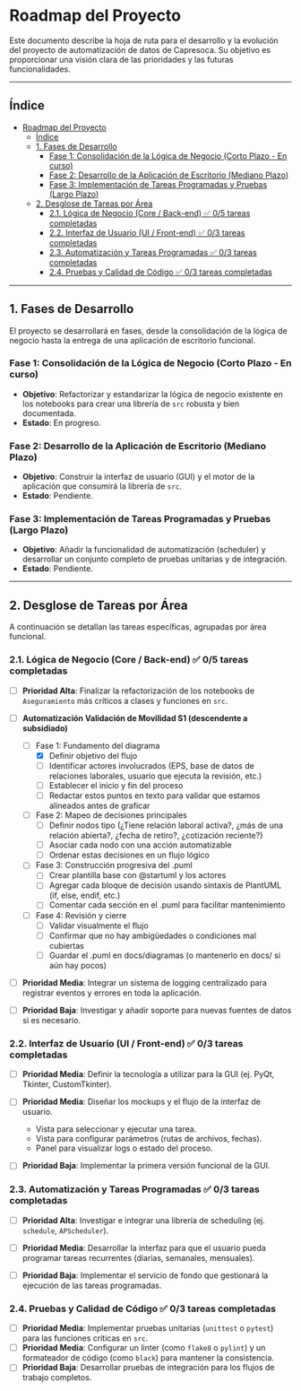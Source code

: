 
# Roadmap del Proyecto

Este documento describe la hoja de ruta para el desarrollo y la evolución del proyecto de automatización de datos de Capresoca. Su objetivo es proporcionar una visión clara de las prioridades y las futuras funcionalidades.

---


## Índice

- [Roadmap del Proyecto](#roadmap-del-proyecto)
  - [Índice](#índice)
  - [1. Fases de Desarrollo](#1-fases-de-desarrollo)
    - [Fase 1: Consolidación de la Lógica de Negocio (Corto Plazo - En curso)](#fase-1-consolidación-de-la-lógica-de-negocio-corto-plazo---en-curso)
    - [Fase 2: Desarrollo de la Aplicación de Escritorio (Mediano Plazo)](#fase-2-desarrollo-de-la-aplicación-de-escritorio-mediano-plazo)
    - [Fase 3: Implementación de Tareas Programadas y Pruebas (Largo Plazo)](#fase-3-implementación-de-tareas-programadas-y-pruebas-largo-plazo)
  - [2. Desglose de Tareas por Área](#2-desglose-de-tareas-por-área)
    - [2.1. Lógica de Negocio (Core / Back-end) ✅ 0/5 tareas completadas](#21-lógica-de-negocio-core--back-end--05-tareas-completadas)
    - [2.2. Interfaz de Usuario (UI / Front-end) ✅ 0/3 tareas completadas](#22-interfaz-de-usuario-ui--front-end--03-tareas-completadas)
    - [2.3. Automatización y Tareas Programadas ✅ 0/3 tareas completadas](#23-automatización-y-tareas-programadas--03-tareas-completadas)
    - [2.4. Pruebas y Calidad de Código ✅ 0/3 tareas completadas](#24-pruebas-y-calidad-de-código--03-tareas-completadas)

---

## 1. Fases de Desarrollo

El proyecto se desarrollará en fases, desde la consolidación de la lógica de negocio hasta la entrega de una aplicación de escritorio funcional.

### Fase 1: Consolidación de la Lógica de Negocio (Corto Plazo - En curso)

-   **Objetivo**: Refactorizar y estandarizar la lógica de negocio existente en los notebooks para crear una librería de `src` robusta y bien documentada.
-   **Estado**: En progreso.

### Fase 2: Desarrollo de la Aplicación de Escritorio (Mediano Plazo)

-   **Objetivo**: Construir la interfaz de usuario (GUI) y el motor de la aplicación que consumirá la librería de `src`.
-   **Estado**: Pendiente.

### Fase 3: Implementación de Tareas Programadas y Pruebas (Largo Plazo)

-   **Objetivo**: Añadir la funcionalidad de automatización (scheduler) y desarrollar un conjunto completo de pruebas unitarias y de integración.
-   **Estado**: Pendiente.

---

## 2. Desglose de Tareas por Área

A continuación se detallan las tareas específicas, agrupadas por área funcional.



### 2.1. Lógica de Negocio (Core / Back-end) ✅ 0/5 tareas completadas

- [ ] **Prioridad Alta**: Finalizar la refactorización de los notebooks de `Aseguramiento` más críticos a clases y funciones en `src`. <!-- tag:critical -->
- [ ] **Automatización Validación de Movilidad S1 (descendente a subsidiado)** <!-- tag:critical -->
    - [ ] Fase 1: Fundamento del diagrama
        - [x] Definir objetivo del flujo
        - [ ] Identificar actores involucrados (EPS, base de datos de relaciones laborales, usuario que ejecuta la revisión, etc.)
        - [ ] Establecer el inicio y fin del proceso
        - [ ] Redactar estos puntos en texto para validar que estamos alineados antes de graficar
    - [ ] Fase 2: Mapeo de decisiones principales
        - [ ] Definir nodos tipo (¿Tiene relación laboral activa?, ¿más de una relación abierta?, ¿fecha de retiro?, ¿cotización reciente?)
        - [ ] Asociar cada nodo con una acción automatizable
        - [ ] Ordenar estas decisiones en un flujo lógico
    - [ ] Fase 3: Construcción progresiva del .puml
        - [ ] Crear plantilla base con @startuml y los actores
        - [ ] Agregar cada bloque de decisión usando sintaxis de PlantUML (if, else, endif, etc.)
        - [ ] Comentar cada sección en el .puml para facilitar mantenimiento
    - [ ] Fase 4: Revisión y cierre
        - [ ] Validar visualmente el flujo
        - [ ] Confirmar que no hay ambigüedades o condiciones mal cubiertas
        - [ ] Guardar el .puml en docs/diagramas (o mantenerlo en docs/ si aún hay pocos)
- [ ] **Prioridad Media**: Integrar un sistema de logging centralizado para registrar eventos y errores en toda la aplicación. <!-- tag:critical -->
- [ ] **Prioridad Baja**: Investigar y añadir soporte para nuevas fuentes de datos si es necesario.



### 2.2. Interfaz de Usuario (UI / Front-end) ✅ 0/3 tareas completadas

- [ ] **Prioridad Media**: Definir la tecnología a utilizar para la GUI (ej. PyQt, Tkinter, CustomTkinter). <!-- tag:gui -->
- [ ] **Prioridad Media**: Diseñar los mockups y el flujo de la interfaz de usuario. <!-- tag:gui -->
    - Vista para seleccionar y ejecutar una tarea. <!-- tag:gui -->
    - Vista para configurar parámetros (rutas de archivos, fechas). <!-- tag:gui -->
    - Panel para visualizar logs o estado del proceso. <!-- tag:gui -->
- [ ] **Prioridad Baja**: Implementar la primera versión funcional de la GUI. <!-- tag:gui -->



### 2.3. Automatización y Tareas Programadas ✅ 0/3 tareas completadas

- [ ] **Prioridad Alta**: Investigar e integrar una librería de scheduling (ej. `schedule`, `APScheduler`). <!-- tag:critical --><!-- tag:automatizacion -->
- [ ] **Prioridad Media**: Desarrollar la interfaz para que el usuario pueda programar tareas recurrentes (diarias, semanales, mensuales). <!-- tag:automatizacion -->
- [ ] **Prioridad Baja**: Implementar el servicio de fondo que gestionará la ejecución de las tareas programadas. <!-- tag:automatizacion -->



### 2.4. Pruebas y Calidad de Código ✅ 0/3 tareas completadas

- [ ] **Prioridad Media**: Implementar pruebas unitarias (`unittest` o `pytest`) para las funciones críticas en `src`. <!-- tag:critical -->
- [ ] **Prioridad Media**: Configurar un linter (como `flake8` o `pylint`) y un formateador de código (como `black`) para mantener la consistencia. <!-- tag:critical -->
- [ ] **Prioridad Baja**: Desarrollar pruebas de integración para los flujos de trabajo completos.

